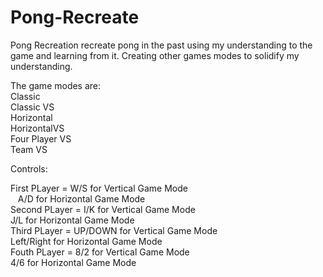 # Pong-Recreate

Pong Recreation recreate pong in the past using my understanding to the game and learning from it.
Creating other games modes to solidify my understanding.

The game modes are:<br />
Classic <br />
Classic VS <br />
Horizontal <br />
HorizontalVS <br />
Four Player VS <br />
Team VS <br />

Controls: <br />

First PLayer = W/S for Vertical Game Mode <br />
&nbsp;&nbsp;   A/D for Horizontal Game Mode <br />
Second PLayer = I/K for Vertical Game Mode <br /> 
              J/L for Horizontal Game Mode <br />
Third PLayer = UP/DOWN for Vertical Game Mode <br />
              Left/Right for Horizontal Game Mode <br />
Fouth PLayer = 8/2 for Vertical Game Mode <br />
              4/6 for Horizontal Game Mode <br />
